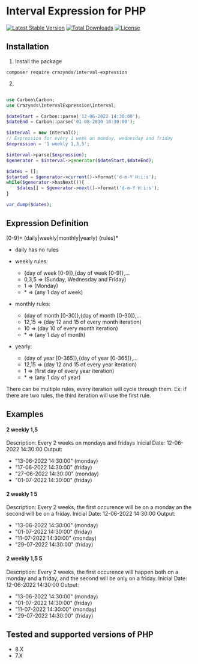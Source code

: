 # Interval Expression for PHP

[![Latest Stable Version](http://poser.pugx.org/crazynds/interval-expression/v)](https://packagist.org/packages/crazynds/interval-expression) 
[![Total Downloads](http://poser.pugx.org/crazynds/interval-expression/downloads)](https://packagist.org/packages/crazynds/interval-expression) 
[![License](http://poser.pugx.org/crazynds/interval-expression/license)](https://packagist.org/packages/crazynds/interval-expression) 



## Installation

1.  Install the package

```shell
composer require crazynds/interval-expression
```

2. 

``` php

use Carbon\Carbon;
use Crazynds\IntervalExpression\Interval;

$dateStart = Carbon::parse('12-06-2022 14:30:00');
$dateEnd = Carbon::parse('01-08-2030 18:30:00');

$interval = new Interval();
// Expression for every 1 week on monday, wednesday and friday
$expression = '1 weekly 1,3,5';

$interval->parse($expression);
$generator = $interval->generator($dateStart,$dateEnd);

$dates = [];
$started = $generator->current()->format('d-m-Y H:i:s');
while($generator->hasNext()){
    $dates[] = $generator->next()->format('d-m-Y H:i:s');
}

var_dump($dates);

```

## Expression Definition

[0-9]+ (daily|weekly|monthly|yearly) {rules}*

- daily has no rules

- weekly rules:
   * {day of week [0-9]},{day of week [0-9]},...
   * 0,3,5 => (Sunday, Wednesday and Friday)
   * 1 => (Monday)
   * \* => (any 1 day of week)

- monthly rules:
   * {day of month [0-30]},{day of month [0-30]},...
   * 12,15 => (day 12 and 15 of every month iteration)
   * 10 => (day 10 of every month iteration)
   * \* => (any 1 day of month)

- yearly:
   * {day of year [0-365]},{day of year [0-365]},...
   * 12,15 => (day 12 and 15 of every year iteration)
   * 1 => (first day of every year iteration)
   * \* => (any 1 day of year)

There can be multiple rules, every iteration will cycle through them. Ex: if there are two rules, the third iteration will use the first rule.

## Examples

#### 2 weekly 1,5
Description: Every 2 weeks on mondays and fridays
Inicial Date: 12-06-2022 14:30:00 
Output:
- "13-06-2022 14:30:00" (monday) 
- "17-06-2022 14:30:00" (friday)
- "27-06-2022 14:30:00" (monday)
- "01-07-2022 14:30:00" (friday)


#### 2 weekly 1 5
Description: Every 2 weeks, the first occurence will be on a monday an the second will be on a friday.
Inicial Date: 12-06-2022 14:30:00 
Output:
- "13-06-2022 14:30:00" (monday) 
- "01-07-2022 14:30:00" (friday)
- "11-07-2022 14:30:00" (monday) 
- "29-07-2022 14:30:00" (friday)


#### 2 weekly 1,5 5
Description: Every 2 weeks, the first occurence will happen both on a monday and a friday, and the second will be only on a friday.
Inicial Date: 12-06-2022 14:30:00 
Output:
- "13-06-2022 14:30:00" (monday) 
- "01-07-2022 14:30:00" (friday)
- "11-07-2022 14:30:00" (monday) 
- "29-07-2022 14:30:00" (friday)






## Tested and supported versions of PHP

- 8.X
- 7.X
